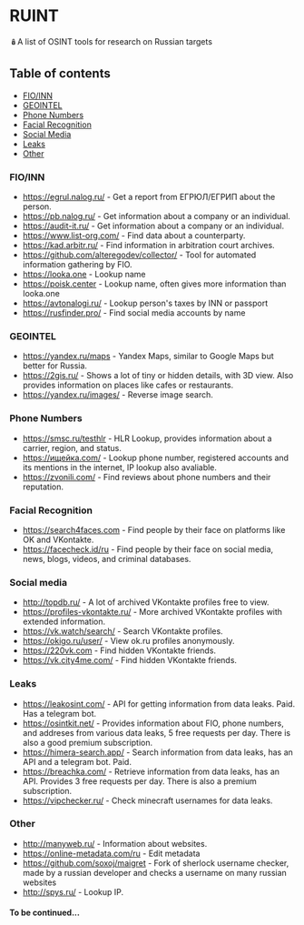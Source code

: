 # RUINT
🪆A list of OSINT tools for research on Russian targets

## Table of contents

- [FIO/INN](https://github.com/alteregodev/RUINT/edit/main/README.md#fioinn)
- [GEOINTEL](https://github.com/alteregodev/RUINT/edit/main/README.md#geointel)
- [Phone Numbers](https://github.com/alteregodev/RUINT/edit/main/README.md#phone-numbers)
- [Facial Recognition](https://github.com/alteregodev/RUINT/edit/main/README.md#facial-recognition)
- [Social Media](https://github.com/alteregodev/RUINT/edit/main/README.md#social-media)
- [Leaks](https://github.com/alteregodev/RUINT/blob/main/README.md#leaks)
- [Other](https://github.com/alteregodev/RUINT/tree/main#other)

### FIO/INN

- https://egrul.nalog.ru/ - Get a report from ЕГРЮЛ/ЕГРИП about the person.
- https://pb.nalog.ru/ - Get information about a company or an individual.
- https://audit-it.ru/ - Get information about a company or an individual.
- https://www.list-org.com/ - Find data about a counterparty.
- https://kad.arbitr.ru/ - Find information in arbitration court archives.
- https://github.com/alteregodev/collector/ - Tool for automated information gathering by FIO.
- https://looka.one - Lookup name
- https://poisk.center - Lookup name, often gives more information than looka.one
- https://avtonalogi.ru/ - Lookup person's taxes by INN or passport
- https://rusfinder.pro/ - Find social media accounts by name

### GEOINTEL
- https://yandex.ru/maps - Yandex Maps, similar to Google Maps but better for Russia.
- https://2gis.ru/ - Shows a lot of tiny or hidden details, with 3D view. Also provides information on places like cafes or restaurants.
- https://yandex.ru/images/ - Reverse image search.

### Phone Numbers
- https://smsc.ru/testhlr - HLR Lookup, provides information about a carrier, region, and status.
- https://ищейка.com/ - Lookup phone number, registered accounts and its mentions in the internet, IP lookup also avaliable.
- https://zvonili.com/ - Find reviews about phone numbers and their reputation.

### Facial Recognition
- https://search4faces.com - Find people by their face on platforms like OK and VKontakte.
- https://facecheck.id/ru - Find people by their face on social media, news, blogs, videos, and criminal databases.

### Social media
- http://topdb.ru/ - A lot of archived VKontakte profiles free to view.
- https://profiles-vkontakte.ru/ - More archived VKontakte profiles with extended information.
- https://vk.watch/search/ - Search VKontakte profiles.
- https://okigo.ru/user/ - View ok.ru profiles anonymously.
- https://220vk.com - Find hidden VKontakte friends.
- https://vk.city4me.com/ - Find hidden VKontakte friends.

### Leaks
- https://leakosint.com/ - API for getting information from data leaks. Paid. Has a telegram bot.
- https://osintkit.net/ - Provides information about FIO, phone numbers, and addreses from various data leaks, 5 free requests per day. There is also a good premium subscription.
- https://himera-search.app/ - Search information from data leaks, has an API and a telegram bot. Paid.
- https://breachka.com/ - Retrieve information from data leaks, has an API. Provides 3 free requests per day. There is also a premium subscription.
- https://vipchecker.ru/ - Check minecraft usernames for data leaks.

### Other
- http://manyweb.ru/ - Information about websites.
- https://online-metadata.com/ru - Edit metadata
- https://github.com/soxoj/maigret - Fork of sherlock username checker, made by a russian developer and checks a username on many russian websites
- http://spys.ru/ - Lookup IP.

#### To be continued...
